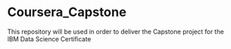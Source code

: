 # Coursera_Capstone
This repository will be used in order to deliver the Capstone project for the IBM Data Science Certificate
